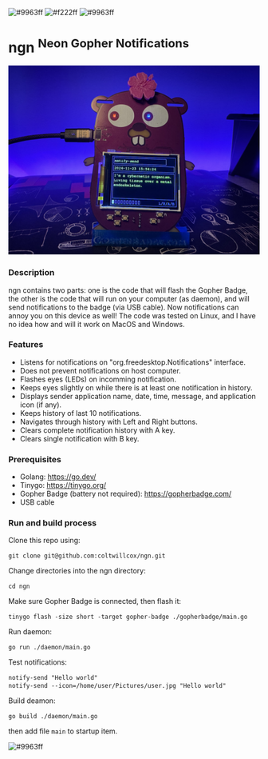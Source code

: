 ![#9963ff](https://placehold.co/800x15/9963ff/9963ff.png)
![#f222ff](https://placehold.co/800x150/161925/f222ff.png?text=ngn&font=raleway)
![#9963ff](https://placehold.co/800x15/9963ff/9963ff.png)

# ngn <sup>Neon Gopher Notifications</sup>

<img src="https://raw.githubusercontent.com/coltwillcox/ngn/master/pictures/badge-0.jpg" width="800">

### Description

ngn contains two parts: one is the code that will flash the Gopher Badge, the other is the code that will run on your computer (as daemon), and will send notifications to the badge (via USB cable). Now notifications can annoy you on this device as well!
The code was tested on Linux, and I have no idea how and will it work on MacOS and Windows.

### Features
-   Listens for notifications on "org.freedesktop.Notifications" interface.
-   Does not prevent notifications on host computer.
-   Flashes eyes (LEDs) on incomming notification.
-   Keeps eyes slightly on while there is at least one notification in history.
-   Displays sender application name, date, time, message, and application icon (if any).
-   Keeps history of last 10 notifications.
-   Navigates through history with Left and Right buttons.
-   Clears complete notification history with A key.
-   Clears single notification with B key.

### Prerequisites

-   Golang: https://go.dev/
-   Tinygo: https://tinygo.org/
-   Gopher Badge (battery not required): https://gopherbadge.com/
-   USB cable

### Run and build process

Clone this repo using:
```shell
git clone git@github.com:coltwillcox/ngn.git
```

Change directories into the ngn directory:
```shell
cd ngn
```

Make sure Gopher Badge is connected, then flash it:
```shell
tinygo flash -size short -target gopher-badge ./gopherbadge/main.go
```

Run daemon:
```shell
go run ./daemon/main.go 
```

Test notifications:
```shell
notify-send "Hello world"
notify-send --icon=/home/user/Pictures/user.jpg "Hello world"
```

Build deamon:
```shell
go build ./daemon/main.go 
```
then add file `main` to startup item.

![#9963ff](https://placehold.co/800x15/9963ff/9963ff.png)
